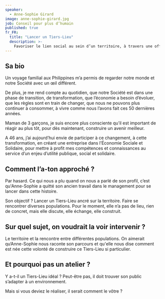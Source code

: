 ```yaml
---
speaker:
  - Anne-Sophie Girard
image: anne-sophie-girard.jpg
job: Conseil pour plus d’humain
published: true
fr_FR:
  title: "Lancer un Tiers-Lieu"
  description: >-
    Favoriser le lien social au sein d’un territoire, à travers une offre de services répondant à des besoins de la vie quotidienne.
---
```


## Sa bio

Un voyage familial aux Philippines m’a permis de regarder notre monde et notre Société avec un œil différent.

De plus, je me rend compte au quotidien, que notre Société est dans une phase de transition, de transformation, que l’économie a besoin d’évoluer, que les règles sont en train de changer, que nous ne pouvons plus continuer à consommer, à vivre comme nous l’avons fait ces 50 dernières années.

Maman de 3 garçons, je suis encore plus consciente qu’il est important de réagir au plus tôt, pour dès maintenant, construire un avenir meilleur.

A 46 ans, j’ai aujourd’hui envie de participer à ce changement, à cette transformation, en créant une entreprise dans l’Économie Sociale et Solidaire, pour mettre à profit mes compétences et connaissances au service d’un enjeu d’utilité publique, social et solidaire.

## Comment l’a-ton approché ?

Par hasard. Ce qui nous a plu quand on nous a parlé de son profil, c’est qu'Anne-Sophie a quitté son ancien travail dans le management pour se lancer dans cette histoire.

Son objectif ? Lancer un Tiers-Lieu ancré sur la territoire. Faire se rencontrer diverses populations. Pour le moment, elle n’a pas de lieu, rien de concret, mais elle discute, elle échange, elle construit.

## Sur quel sujet, on voudrait la voir intervenir ?

Le territoire et la rencontre entre différentes populations. On aimerait qu‘Anne-Sophie nous raconte son parcours et qu'elle nous dise comment est née cette volonté de construire ce Tiers-Lieu si particulier.

## Et pourquoi pas un atelier ?

Y a-t-il un Tiers-Lieu idéal ? Peut-être pas, il doit trouver son public s’adapter à un environnement.

Mais si vous deviez le réaliser, il serait comment le vôtre ?
